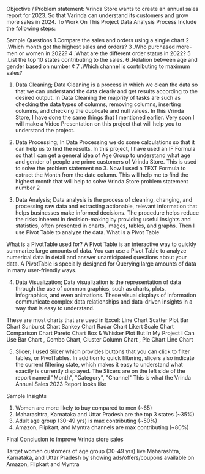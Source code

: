 Objective / Problem statement:
Vrinda  Store wants to create an annual sales report for 2023. So that Varinda can understand its customers and grow more sales in 2024.
To Work On This Project Data Analysis Process Include the following steps:

Sample Questions
1.Compare the sales and orders using a single chart
2 .Which month got the highest sales and orders?
3 .Who purchased more- men or women in 2022? 
4 .What are the different order status in 2022?
5 .List the top 10 states contributing to the sales.
6 .Relation between age and gender based on number ¢
7 .Which channel is contributing to maximum sales?

1) Data Cleaning;
Data Cleaning is a process in which we clean the data so that we can understand the data clearly and get results according to the desired output. In Data Cleaning the majority of tasks are such as checking the data types of columns, removing columns, inserting columns, and checking the duplicate and null values.
In this Vrinda Store, I have done the same things that I mentioned earlier. Very soon I will make a Video Presentation on this project that will help you to understand the project.

2) Data Processing;
In Data Processing we do some calculations so that it can help us to find the results.
In this project, I have used an IF Formula so that I can get a general idea of Age Group to understand what age and gender of people are prime customers of Vrinda Store. This is used to solve the problem statement no 3.
Now I used a TEXT Formula to extract the Month from the date column. This will help me to find the highest month that will help to solve Vrinda Store problem statement number 2

3) Data Analysis;
Data analysis is the process of cleaning, changing, and processing raw data and extracting actionable, relevant information that helps businesses make informed decisions. The procedure helps reduce the risks inherent in decision-making by providing useful insights and statistics, often presented in charts, images, tables, and graphs. 
Then I use Pivot Table to analyze the data. What is a Pivot Table

What is a PivotTable used for?
A Pivot Table is an interactive way to quickly summarize large amounts of data. You can use a Pivot Table to analyze numerical data in detail and answer unanticipated questions about your data. A PivotTable is specially designed for Querying large amounts of data in many user-friendly ways.

4) Data Visualization;
Data visualization is the representation of data through the use of common graphics, such as charts, plots, infographics, and even animations. These visual displays of information communicate complex data relationships and data-driven insights in a way that is easy to understand.

These are most charts that are used in Excel:
Line Chart
Scatter Plot
Bar Chart
Sunburst Chart
Sankey Chart
Radar Chart
Likert Scale Chart
Comparison Chart
Pareto Chart
Box & Whisker Plot
But In My Project I Can Use Bar Chart , Combo Chart, Cluster Column Chart , Pie Chart Line Chart

5) Slicer;
I used Slicer which provides buttons that you can click to filter tables, or PivotTables. In addition to quick filtering, slicers also indicate the current filtering state, which makes it easy to understand what exactly is currently displayed.
The Slicers are on the left side of the report named "Month", "Category", "Channel"
This is what the Vrinda Annual Sales 2023 Report looks like

Sample Insights
1) Women are more likely to buy compared to men (~65)
2) Maharashtra, Karnataka and Uttar Pradesh are the top 3 states (~35%)
3) Adult age group (30-49 yrs) is max contributing (~50%)
4) Amazon, Flipkart, and Myntra channels are max contributing (~80%)
   
Final Conclusion to improve Vrinda store sales 

Target women customers of age group (30-49 yrs) live
Maharashtra, Karnataka, and Uttar Pradesh by showing
ads/offers/coupons available on Amazon, Flipkart and Myntra


